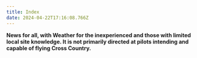 ```yaml
---
title: Index
date: 2024-04-22T17:16:08.766Z
---
```

**News for all, with Weather for the inexperienced and those with limited local site knowledge.  It is not primarily directed at pilots intending and capable of flying Cross Country.**